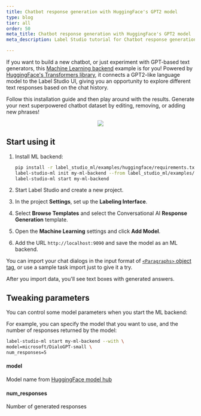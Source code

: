 ```yaml
---
title: Chatbot response generation with HuggingFace's GPT2 model
type: blog
tier: all
order: 50
meta_title: Chatbot response generation with HuggingFace's GPT2 model
meta_description: Label Studio tutorial for Chatbot response generation with HuggingFace's GPT2 model

---
```



If you want to build a new chatbot, or just experiment with GPT-based text generators, this [Machine Learning backend](/guide/ml.html) example is for you! Powered by [HuggingFace's Transformers library](https://github.com/huggingface/transformers), 
it connects a GPT2-like language model to the Label Studio UI, giving you an opportunity to explore different text responses based on the chat history.


Follow this installation guide and then play around with the results. Generate your next superpowered chatbot dataset by editing, removing, or adding new phrases!


<div style="margin:auto; text-align:center; width:100%"><img src="/images/ml-backend-chatbot.png" style="opacity: 0.7"/></div>

## Start using it

1. Install ML backend:
    ```bash
    pip install -r label_studio_ml/examples/huggingface/requirements.txt
    label-studio-ml init my-ml-backend --from label_studio_ml/examples/huggingface/gpt.py
    label-studio-ml start my-ml-backend
    ```

2. Start Label Studio and create a new project.
   
3. In the project **Settings**, set up the **Labeling Interface**.
   
4. Select **Browse Templates** and select the Conversational AI **Response Generation** template. 

5. Open the **Machine Learning** settings and click **Add Model**. 

6. Add the URL `http://localhost:9090` and save the model as an ML backend.


You can import your chat dialogs in the input format of [`<Paragraphs>` object tag](/tags/paragraphs.html), or use a sample task import just to give it a try.

After you import data, you'll see text boxes with generated answers. 

## Tweaking parameters

You can control some model parameters when you start the ML backend:

For example, you can specify the model that you want to use, and the number of responses returned by the model:
```bash
label-studio-ml start my-ml-backend --with \
model=microsoft/DialoGPT-small \
num_responses=5
```

#### model
Model name from [HuggingFace model hub](https://huggingface.co/models?filter=gpt2)

#### num_responses
Number of generated responses
